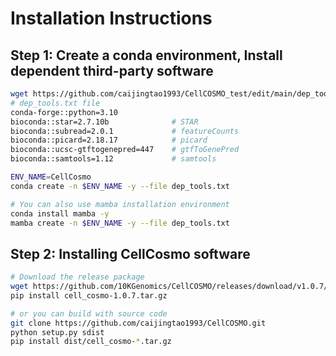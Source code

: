 # Installation Instructions

## Step 1: Create a conda environment, Install dependent third-party software

```bash
wget https://github.com/caijingtao1993/CellCOSMO_test/edit/main/dep_tools.txt
# dep_tools.txt file
conda-forge::python=3.10
bioconda::star=2.7.10b              # STAR
bioconda::subread=2.0.1             # featureCounts
bioconda::picard=2.18.17            # picard
bioconda::ucsc-gtftogenepred=447    # gtfToGenePred
bioconda::samtools=1.12             # samtools       

ENV_NAME=CellCosmo
conda create -n $ENV_NAME -y --file dep_tools.txt

# You can also use mamba installation environment
conda install mamba -y
mamba create -n $ENV_NAME -y --file dep_tools.txt
```

## Step 2: Installing CellCosmo software
```bash
# Download the release package
wget https://github.com/10KGenomics/CellCOSMO/releases/download/v1.0.7/cell_cosmo-1.0.7.tar.gz
pip install cell_cosmo-1.0.7.tar.gz

# or you can build with source code
git clone https://github.com/caijingtao1993/CellCOSMO.git
python setup.py sdist
pip install dist/cell_cosmo-*.tar.gz
```
